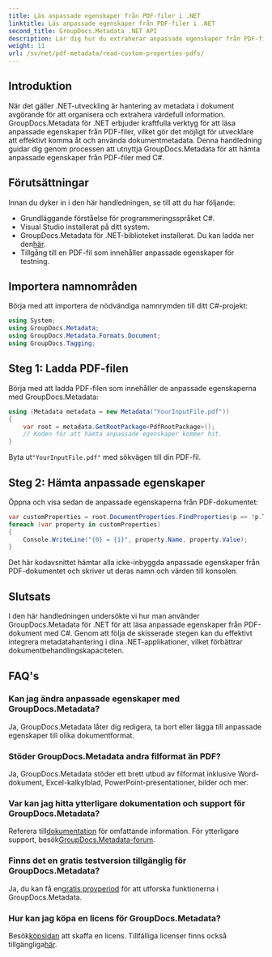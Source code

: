 ```yaml
---
title: Läs anpassade egenskaper från PDF-filer i .NET
linktitle: Läs anpassade egenskaper från PDF-filer i .NET
second_title: GroupDocs.Metadata .NET API
description: Lär dig hur du extraherar anpassade egenskaper från PDF-filer med GroupDocs.Metadata för .NET. Dyk in i dokumentmetadatahantering med C#.
weight: 11
url: /sv/net/pdf-metadata/read-custom-properties-pdfs/
---
```

## Introduktion
När det gäller .NET-utveckling är hantering av metadata i dokument avgörande för att organisera och extrahera värdefull information. GroupDocs.Metadata för .NET erbjuder kraftfulla verktyg för att läsa anpassade egenskaper från PDF-filer, vilket gör det möjligt för utvecklare att effektivt komma åt och använda dokumentmetadata. Denna handledning guidar dig genom processen att utnyttja GroupDocs.Metadata för att hämta anpassade egenskaper från PDF-filer med C#.
## Förutsättningar
Innan du dyker in i den här handledningen, se till att du har följande:
- Grundläggande förståelse för programmeringsspråket C#.
- Visual Studio installerat på ditt system.
- GroupDocs.Metadata för .NET-biblioteket installerat. Du kan ladda ner den[här](https://releases.groupdocs.com/metadata/net/).
- Tillgång till en PDF-fil som innehåller anpassade egenskaper för testning.

## Importera namnområden
Börja med att importera de nödvändiga namnrymden till ditt C#-projekt:
```csharp
using System;
using GroupDocs.Metadata;
using GroupDocs.Metadata.Formats.Document;
using GroupDocs.Tagging;
```
## Steg 1: Ladda PDF-filen
Börja med att ladda PDF-filen som innehåller de anpassade egenskaperna med GroupDocs.Metadata:
```csharp
using (Metadata metadata = new Metadata("YourInputFile.pdf"))
{
    var root = metadata.GetRootPackage<PdfRootPackage>();
    // Koden för att hämta anpassade egenskaper kommer hit.
}
```
 Byta ut`"YourInputFile.pdf"` med sökvägen till din PDF-fil.
## Steg 2: Hämta anpassade egenskaper
Öppna och visa sedan de anpassade egenskaperna från PDF-dokumentet:
```csharp
var customProperties = root.DocumentProperties.FindProperties(p => !p.Tags.Contains(Tags.Document.BuiltIn));
foreach (var property in customProperties)
{
    Console.WriteLine("{0} = {1}", property.Name, property.Value);
}
```
Det här kodavsnittet hämtar alla icke-inbyggda anpassade egenskaper från PDF-dokumentet och skriver ut deras namn och värden till konsolen.

## Slutsats
I den här handledningen undersökte vi hur man använder GroupDocs.Metadata för .NET för att läsa anpassade egenskaper från PDF-dokument med C#. Genom att följa de skisserade stegen kan du effektivt integrera metadatahantering i dina .NET-applikationer, vilket förbättrar dokumentbehandlingskapaciteten.

## FAQ's
### Kan jag ändra anpassade egenskaper med GroupDocs.Metadata?
Ja, GroupDocs.Metadata låter dig redigera, ta bort eller lägga till anpassade egenskaper till olika dokumentformat.
### Stöder GroupDocs.Metadata andra filformat än PDF?
Ja, GroupDocs.Metadata stöder ett brett utbud av filformat inklusive Word-dokument, Excel-kalkylblad, PowerPoint-presentationer, bilder och mer.
### Var kan jag hitta ytterligare dokumentation och support för GroupDocs.Metadata?
 Referera till[dokumentation](https://tutorials.groupdocs.com/metadata/net/) för omfattande information. För ytterligare support, besök[GroupDocs.Metadata-forum](https://forum.groupdocs.com/c/metadata/14).
### Finns det en gratis testversion tillgänglig för GroupDocs.Metadata?
 Ja, du kan få en[gratis provperiod](https://releases.groupdocs.com/) för att utforska funktionerna i GroupDocs.Metadata.
### Hur kan jag köpa en licens för GroupDocs.Metadata?
 Besök[köpsidan](https://purchase.groupdocs.com/buy) att skaffa en licens. Tillfälliga licenser finns också tillgängliga[här](https://purchase.groupdocs.com/temporary-license/).
